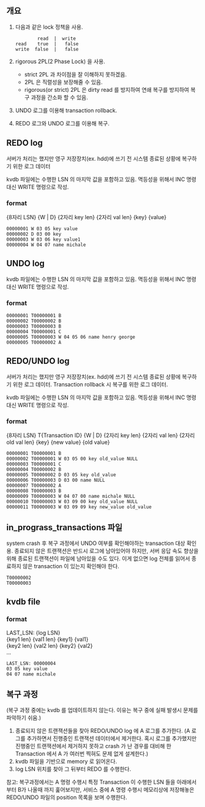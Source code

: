 ## 개요

1.  다음과 같은 lock 정책을 사용.
    ```
            read  |  write
    read    true  |   false
    write  false  |   false
    ```
    
2. rigorous 2PL(2 Phase Lock) 을 사용.
    * strict 2PL 과 차이점을 잘 이해하지 못하겠음.
    * 2PL 은 직렬성을 보장해줄 수 있음.
    * rigorous(or strict) 2PL 은 dirty read 를 방지하여 연쇄 복구를 방지하여 복구 과정을 간소화 할 수 있음.

3. UNDO 로그를 이용해 transaction rollback.

4. REDO 로그와 UNDO 로그를 이용해 복구.


## REDO log
서버가 처리는 했지만 영구 저장장치(ex. hdd)에 쓰기 전 시스템 종료된 상황에 복구하기 위한 로그 데이터

kvdb 파일에는 수행한 LSN 의 마지막 값을 포함하고 있음.
멱등성을 위해서 INC 명령 대신 WRITE 명령으로 작성.

### format
{8자리 LSN} {W | D} {2자리 key len} {2자리 val len} {key} {value}
```log
00000001 W 03 05 key value
00000002 D 03 00 key
00000003 W 03 06 key value1
00000004 W 04 07 name michale
```

## UNDO log

kvdb 파일에는 수행한 LSN 의 마지막 값을 포함하고 있음.
멱등성을 위해서 INC 명령 대신 WRITE 명령으로 작성.

### format
```log
00000001 T00000001 B 
00000002 T00000002 B
00000003 T00000003 B
00000004 T00000001 C
00000005 T00000003 W 04 05 06 name henry george
00000005 T00000002 A
```

## REDO/UNDO log
서버가 처리는 했지만 영구 저장장치(ex. hdd)에 쓰기 전 시스템 종료된 상황에 복구하기 위한 로그 데이터.
Transaction rollback 시 복구를 위한 로그 데이터.

kvdb 파일에는 수행한 LSN 의 마지막 값을 포함하고 있음.
멱등성을 위해서 INC 명령 대신 WRITE 명령으로 작성.

### format
{8자리 LSN} T{Transaction ID} {W | D} {2자리 key len} {2자리 val len} {2자리 old val len} {key} {new value} {old value}
```log
00000001 T00000001 B
00000002 T00000001 W 03 05 00 key old_value NULL
00000003 T00000001 C
00000004 T00000002 B
00000005 T00000002 D 03 05 key old_value
00000006 T00000003 D 03 00 name NULL
00000007 T00000002 A
00000008 T00000003 B
00000009 T00000003 W 04 07 00 name michale NULL
00000010 T00000003 W 03 09 00 key old_value NULL
00000011 T00000003 W 03 09 09 key new_value old_value
```


## in_prograss_transactions 파일
system crash 후 복구 과정에서 UNDO 여부를 확인해야하는 transaction 대상 확인용.
종료되지 않은 트랜잭션은 반드시 로그에 남아있어야 하지만, 서버 응답 속도 향상을 위해 종료된 트랜잭션이 파일에 남아있을 수도 있다.
이게 없으면 log 전체를 읽어서 종료하지 않은 transaction 이 있는지 확인해야 한다.

```log
T00000002
T00000003
```

## kvdb file

### format
LAST_LSN: {log LSN}  
{key1 len} {val1 len} {key1} {val1}  
{key2 len} {val2 len} {key2} {val2}  
...
```kvdb
LAST_LSN: 00000004
03 05 key value
04 07 name michale
```

## 복구 과정
(복구 과정 중에는 kvdb 를 업데이트하지 않는다. 이유는 복구 중에 실패 발생시 문제를 파악하기 쉬움.)

1. 종료되지 않은 트랜잭션들을 찾아 REDO/UNDO log 에 A 로그를 추가한다. (A 로그를 추가하면서 진행중인 트랜잭션 데이터에서 제거한다. 혹시 로그를 추가했지만 진행중인 트랜잭션에서 제거하지 못하고 crash 가 난 경우를 대비해 한 Transaction 에서 A 가 여러번 찍혀도 문제 없게 설계한다.)
2. kvdb 파일을 기반으로 memory 로 읽어온다.
3. log LSN 위치를 찾아 그 뒤부터 REDO 를 수행한다.

참고: 복구과정에서는 A 명령 수행시 특정 Transaction 이 수행한 LSN 들을 아래에서부터 B가 나올때 까지 훑어보지만, 서비스 중에 A 명령 수행시 메모리상에 저장해놓은 REDO/UNDO 파일의 position 목록을 보며 수행한다.